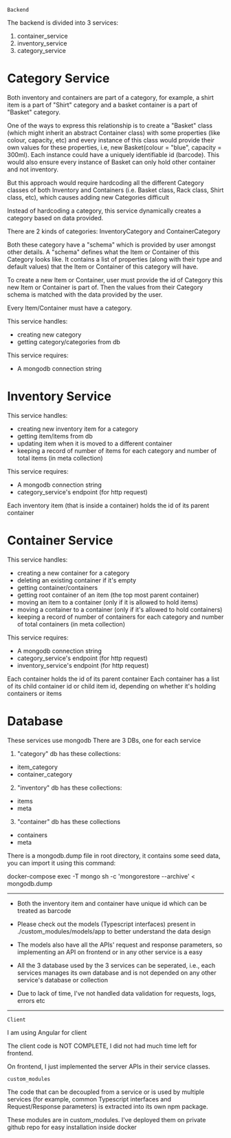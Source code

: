 `Backend`

The backend is divided into 3 services:
  1. container_service
  2. inventory_service
  3. category_service

# Category Service
Both inventory and containers are part of a category, for example, a shirt item is a part of "Shirt" category and a basket container is a part of "Basket" category.

One of the ways to express this relationship is to create a "Basket" class (which might inherit an abstract Container class) with some properties (like colour, capacity, etc) and every instance of this class would provide their own values for these properties, i.e, new Basket(colour = "blue", capacity = 300ml). 
Each instance could have a uniquely identifiable id (barcode).
This would also ensure every instance of Basket can only hold other container and not inventory.

But this approach would require hardcoding all the different Category classes of both Inventory and Containers (i.e. Basket class, Rack class, Shirt class, etc), which causes adding new Categories difficult

Instead of hardcoding a category, this service dynamically creates a category based on data provided.

There are 2 kinds of categories: InventoryCategory and ContainerCategory

Both these category have a "schema" which is provided by user amongst other details.
A "schema" defines what the Item or Container of this Category looks like. It contains a list of properties (along with their type and default values) that the Item or Container of this category will have.

To create a new Item or Container, user must provide the id of Category this new Item or Container is part of. Then the values from their Category schema is matched with the data provided by the user.

Every Item/Container must have a category.

This service handles:
  - creating new category
  - getting category/categories from db

This service requires:
  - A mongodb connection string

# Inventory Service
This service handles:
  - creating new inventory item for a category
  - getting item/items from db
  - updating item when it is moved to a different container
  - keeping a record of number of items for each category and number of total items (in meta collection)

This service requires:
  - A mongodb connection string
  - category_service's endpoint (for http request)

Each inventory item (that is inside a container) holds the id of its parent container

# Container Service
This service handles:
  - creating a new container for a category
  - deleting an existing container if it's empty
  - getting container/containers
  - getting root container of an item (the top most parent container)
  - moving an item to a container (only if it is allowed to hold items)
  - moving a container to a container (only if it's allowed to hold containers)
  - keeping a record of number of containers for each category and number of total containers (in meta collection)

This service requires:
  - A mongodb connection string
  - category_service's endpoint (for http request)
  - inventory_service's endpoint (for http request)

Each container holds the id of its parent container
Each container has a list of its child container id or child item id, depending on whether it's holding containers or items

# Database
These services use mongodb
There are 3 DBs, one for each service

1. "category" db has these collections:
  - item_category
  - container_category
2. "inventory" db has these collections:
  - items
  - meta
3. "container" db has these collections
  - containers
  - meta

There is a mongodb.dump file in root directory, it contains some seed data, you can import it using this command: 

docker-compose exec -T mongo sh -c 'mongorestore --archive' < mongodb.dump


---------

* Both the inventory item and container have unique id which can be treated as barcode

* Please check out the models (Typescript interfaces) present in ./custom_modules/models/app to better understand the data design

* The models also have all the APIs' request and response parameters, so implementing an API on frontend or in any other service is a easy

* All the 3 database used by the 3 services can be seperated, i.e., each services manages its own database and is not depended on any other service's database or collection

* Due to lack of time, I've not handled data validation for requests, logs, errors etc

------------

`Client`

I am using Angular for client

The client code is NOT COMPLETE, I did not had much time left for frontend.

On frontend, I just implemented the server APIs in their service classes.


`custom_modules`

The code that can be decoupled from a service or is used by multiple services (for example, common Typescript interfaces and Request/Response parameters) is extracted into its own npm package.

These modules are in custom_modules.
I've deployed them on private github repo for easy installation inside docker